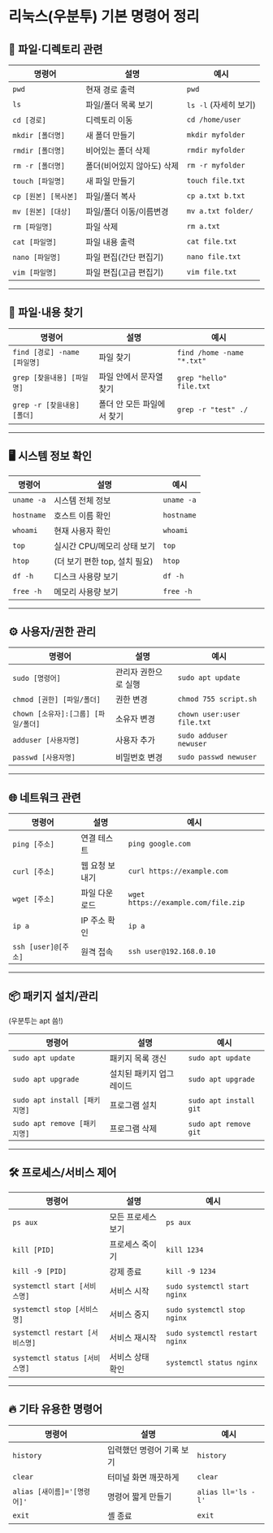 # 리눅스(우분투) 기본 명령어 정리

## 📁 파일·디렉토리 관련

| 명령어 | 설명 | 예시 |
| --- | --- | --- |
| `pwd` | 현재 경로 출력 | `pwd` |
| `ls` | 파일/폴더 목록 보기 | `ls -l` (자세히 보기) |
| `cd [경로]` | 디렉토리 이동 | `cd /home/user` |
| `mkdir [폴더명]` | 새 폴더 만들기 | `mkdir myfolder` |
| `rmdir [폴더명]` | 비어있는 폴더 삭제 | `rmdir myfolder` |
| `rm -r [폴더명]` | 폴더(비어있지 않아도) 삭제 | `rm -r myfolder` |
| `touch [파일명]` | 새 파일 만들기 | `touch file.txt` |
| `cp [원본] [복사본]` | 파일/폴더 복사 | `cp a.txt b.txt` |
| `mv [원본] [대상]` | 파일/폴더 이동/이름변경 | `mv a.txt folder/` |
| `rm [파일명]` | 파일 삭제 | `rm a.txt` |
| `cat [파일명]` | 파일 내용 출력 | `cat file.txt` |
| `nano [파일명]` | 파일 편집(간단 편집기) | `nano file.txt` |
| `vim [파일명]` | 파일 편집(고급 편집기) | `vim file.txt` |

---

## 🔎 파일·내용 찾기

| 명령어 | 설명 | 예시 |
| --- | --- | --- |
| `find [경로] -name [파일명]` | 파일 찾기 | `find /home -name "*.txt"` |
| `grep [찾을내용] [파일명]` | 파일 안에서 문자열 찾기 | `grep "hello" file.txt` |
| `grep -r [찾을내용] [폴더]` | 폴더 안 모든 파일에서 찾기 | `grep -r "test" ./` |

---

## 🖥️ 시스템 정보 확인

| 명령어 | 설명 | 예시 |
| --- | --- | --- |
| `uname -a` | 시스템 전체 정보 | `uname -a` |
| `hostname` | 호스트 이름 확인 | `hostname` |
| `whoami` | 현재 사용자 확인 | `whoami` |
| `top` | 실시간 CPU/메모리 상태 보기 | `top` |
| `htop` | (더 보기 편한 top, 설치 필요) | `htop` |
| `df -h` | 디스크 사용량 보기 | `df -h` |
| `free -h` | 메모리 사용량 보기 | `free -h` |

---

## ⚙️ 사용자/권한 관리

| 명령어 | 설명 | 예시 |
| --- | --- | --- |
| `sudo [명령어]` | 관리자 권한으로 실행 | `sudo apt update` |
| `chmod [권한] [파일/폴더]` | 권한 변경 | `chmod 755 script.sh` |
| `chown [소유자]:[그룹] [파일/폴더]` | 소유자 변경 | `chown user:user file.txt` |
| `adduser [사용자명]` | 사용자 추가 | `sudo adduser newuser` |
| `passwd [사용자명]` | 비밀번호 변경 | `sudo passwd newuser` |

---

## 🌐 네트워크 관련

| 명령어 | 설명 | 예시 |
| --- | --- | --- |
| `ping [주소]` | 연결 테스트 | `ping google.com` |
| `curl [주소]` | 웹 요청 보내기 | `curl https://example.com` |
| `wget [주소]` | 파일 다운로드 | `wget https://example.com/file.zip` |
| `ip a` | IP 주소 확인 | `ip a` |
| `ssh [user]@[주소]` | 원격 접속 | `ssh user@192.168.0.10` |

---

## 📦 패키지 설치/관리

(우분투는 apt 씀!)

| 명령어 | 설명 | 예시 |
| --- | --- | --- |
| `sudo apt update` | 패키지 목록 갱신 | `sudo apt update` |
| `sudo apt upgrade` | 설치된 패키지 업그레이드 | `sudo apt upgrade` |
| `sudo apt install [패키지명]` | 프로그램 설치 | `sudo apt install git` |
| `sudo apt remove [패키지명]` | 프로그램 삭제 | `sudo apt remove git` |

---

## 🛠️ 프로세스/서비스 제어

| 명령어 | 설명 | 예시 |
| --- | --- | --- |
| `ps aux` | 모든 프로세스 보기 | `ps aux` |
| `kill [PID]` | 프로세스 죽이기 | `kill 1234` |
| `kill -9 [PID]` | 강제 종료 | `kill -9 1234` |
| `systemctl start [서비스명]` | 서비스 시작 | `sudo systemctl start nginx` |
| `systemctl stop [서비스명]` | 서비스 중지 | `sudo systemctl stop nginx` |
| `systemctl restart [서비스명]` | 서비스 재시작 | `sudo systemctl restart nginx` |
| `systemctl status [서비스명]` | 서비스 상태 확인 | `systemctl status nginx` |

---

## 🔥 기타 유용한 명령어
| 명령어 | 설명 | 예시 |
| --- | --- | --- |
| `history` | 입력했던 명령어 기록 보기 | `history` |
| `clear` | 터미널 화면 깨끗하게 | `clear` |
| `alias [새이름]='[명령어]'` | 명령어 짧게 만들기 | `alias ll='ls -l'` |
| `exit` | 셸 종료 | `exit` |